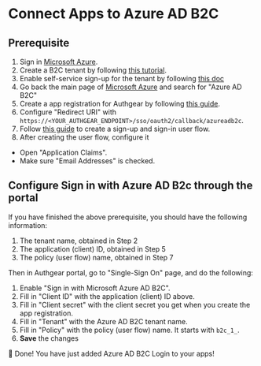 # Connect Apps to Azure AD B2C

## Prerequisite

1. Sign in [Microsoft Azure](https://portal.azure.com/).
2. Create a B2C tenant by following [this tutorial](https://docs.microsoft.com/en-us/azure/active-directory-b2c/tutorial-create-tenant).
3. Enable self-service sign-up for the tenant by following [this doc](https://docs.microsoft.com/en-us/azure/active-directory/external-identities/self-service-sign-up-user-flow#enable-self-service-sign-up-for-your-tenant)
4. Go back the main page of [Microsoft Azure](https://portal.azure.com/) and search for "Azure AD B2C"
5. Create a app registration for Authgear by following [this guide](https://docs.microsoft.com/en-us/azure/active-directory-b2c/tutorial-register-applications?tabs=app-reg-ga).
6. Configure "Redirect URI" with `https://<YOUR_AUTHGEAR_ENDPOINT>/sso/oauth2/callback/azureadb2c`.
7. Follow [this guide](https://docs.microsoft.com/en-us/azure/active-directory-b2c/add-sign-up-and-sign-in-policy?pivots=b2c-user-flow) to create a sign-up and sign-in user flow.
8. After creating the user flow, configure it
  - Open "Application Claims".
  - Make sure "Email Addresses" is checked.

## Configure Sign in with Azure AD B2c through the portal

If you have finished the above prerequisite, you should have the following information:

1. The tenant name, obtained in Step 2
2. The application (client) ID, obtained in Step 5
3. The policy (user flow) name, obtained in Step 7

Then in Authgear portal, go to "Single-Sign On" page, and do the following:

1. Enable "Sign in with Microsoft Azure AD B2C".
2. Fill in "Client ID" with the application (client) ID above.
3. Fill in "Client secret" with the client secret you get when you create the app registration.
4. Fill in "Tenant" with the Azure AD B2C tenant name.
5. Fill in "Policy" with the policy (user flow) name. It starts with `b2c_1_`.
6. **Save** the changes

🎉 Done! You have just added Azure AD B2C Login to your apps!

